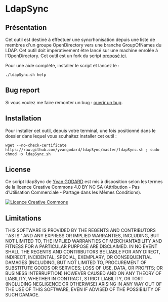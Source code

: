 LdapSync
========

Présentation
------------

Cet outil est destiné à effectuer une syncrhonisation depuis une liste de membres d'un groupe OpenDirectory vers une branche GroupOfNames du LDAP.
Cet outil doit impérativement être lancé sur une machine enrolée à l'OpenDirectory.
Cet outil est un fork du script [proposé ici](http://goo.gl/lVnjFw).

Pour une aide complète, installer le script et lancez le :

    ./ldapSync.sh help


Bug report
-------------

Si vous voulez me faire remonter un bug : [ouvrir un bug](https://github.com/ygodard/ldapsync/issues).


Installation
---------

Pour installer cet outil, depuis votre terminal, une fois positionné dans le dossier dans lequel vous souhaitez installer cet outil :

	wget --no-check-certificate https://raw.github.com/yvangodard/ldapSync/master/ldapSync.sh ; sudo chmod +x ldapSync.sh


License
-------

Ce script ldapSync de [Yvan GODARD](http://www.yvangodard.me) est mis à disposition selon les termes de la licence Creative Commons 4.0 BY NC SA (Attribution - Pas d’Utilisation Commerciale - Partage dans les Mêmes Conditions).

<a rel="license" href="http://creativecommons.org/licenses/by-nc-sa/4.0"><img alt="Licence Creative Commons" style="border-width:0" src="http://i.creativecommons.org/l/by-nc-sa/4.0/88x31.png" /></a>


Limitations
-----------

THIS SOFTWARE IS PROVIDED BY THE REGENTS AND CONTRIBUTORS ``AS IS'' AND ANY
EXPRESS OR IMPLIED WARRANTIES, INCLUDING, BUT NOT LIMITED TO, THE IMPLIED
WARRANTIES OF MERCHANTABILITY AND FITNESS FOR A PARTICULAR PURPOSE ARE
DISCLAIMED. IN NO EVENT SHALL THE REGENTS AND CONTRIBUTORS BE LIABLE FOR ANY
DIRECT, INDIRECT, INCIDENTAL, SPECIAL, EXEMPLARY, OR CONSEQUENTIAL DAMAGES
(INCLUDING, BUT NOT LIMITED TO, PROCUREMENT OF SUBSTITUTE GOODS OR SERVICES;
LOSS OF USE, DATA, OR PROFITS; OR BUSINESS INTERRUPTION) HOWEVER CAUSED AND
ON ANY THEORY OF LIABILITY, WHETHER IN CONTRACT, STRICT LIABILITY, OR TORT
(INCLUDING NEGLIGENCE OR OTHERWISE) ARISING IN ANY WAY OUT OF THE USE OF THIS
SOFTWARE, EVEN IF ADVISED OF THE POSSIBILITY OF SUCH DAMAGE.